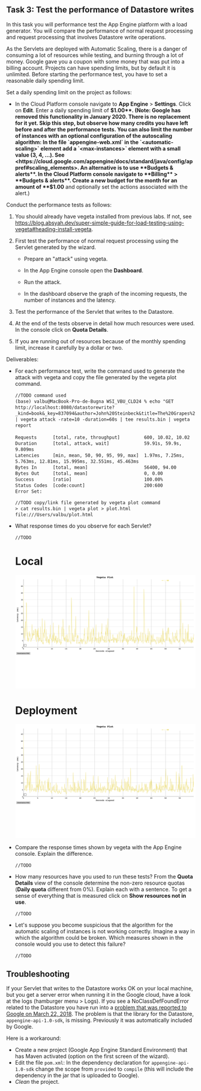 ## Task 3: Test the performance of Datastore writes

In this task you will performance test the App Engine platform with a
load generator. You will compare the performance of normal request
processing and request processing that involves Datastore write
operations.

As the Servlets are deployed with Automatic Scaling, there is a danger
of consuming a lot of resources while testing, and burning through a
lot of money. Google gave you a coupon with some money that was put
into a billing account. Projects can have spending limits, but by
default it is unlimited. Before starting the performance test, you
have to set a reasonable daily spending limit.

Set a daily spending limit on the project as follows:

- In the Cloud Platform console navigate to **App Engine** >
  **Settings**. Click on **Edit**. Enter a daily spending limit of
  **$1.00**. (Note: Google has removed this functionality in January 2020. There is no replacement for it yet. Skip this step, but observe how many credits you have left before and after the performance tests. You can also limit the number of instances with an optional configuration of the autoscaling algorithm: In the file `appengine-web.xml` in the `<automatic-scaling>` element add a `<max-instances>` element with a small value (3, 4, ...). See <https://cloud.google.com/appengine/docs/standard/java/config/appref#scaling_elements>. An alternative is to use **Budgets & alerts**. In the Cloud Platform console navigate to **Billing** > **Budgets & alerts**. Create a new budget for the month for an amount of **$1.00** and optionally set the actions associated with the alert.)

Conduct the performance tests as follows:

1. You should already have vegeta installed from previous labs. If not, see <https://blog.absyah.dev/super-simple-guide-for-load-testing-using-vegeta#heading-install-vegeta>.

2. First test the performance of normal request processing using the
   Servlet generated by the wizard.

   - Prepare an "attack" using vegeta.

   - In the App Engine console open the **Dashboard**.

   - Run the attack.

   - In the dashboard observe the graph of the incoming requests, the
     number of instances and the latency.

3. Test the performance of the Servlet that writes to the Datastore.

4. At the end of the tests observe in detail how much resources were
   used. In the console click on **Quota Details**.

5. If you are running out of resources because of the monthly spending
   limit, increase it carefully by a dollar or two.

Deliverables:

- For each performance test, write the command used to generate the attack with vegeta and copy the file generated by the vegeta plot command.

  ```
  //TODO command used  
  (base) valbu@MacBook-Pro-de-Bugna WSI_VBU_CLD24 % echo "GET http://localhost:8080/datastorewrite?_kind=book&_key=837094&author=John%20Steinbeck&title=The%20Grapes%20of%20Wrath" | vegeta attack -rate=10 -duration=60s | tee results.bin | vegeta report
  
  Requests      [total, rate, throughput]         600, 10.02, 10.02
  Duration      [total, attack, wait]             59.91s, 59.9s, 9.809ms
  Latencies     [min, mean, 50, 90, 95, 99, max]  1.97ms, 7.25ms, 5.763ms, 12.81ms, 15.995ms, 32.551ms, 45.463ms
  Bytes In      [total, mean]                     56400, 94.00
  Bytes Out     [total, mean]                     0, 0.00
  Success       [ratio]                           100.00%
  Status Codes  [code:count]                      200:600  
  Error Set:
  ```

  ```
  //TODO copy/link file generated by vegeta plot command  
  > cat results.bin | vegeta plot > plot.html
  file:///Users/valbu/plot.html
  ```

 
- What response times do you observe for each Servlet?

  ```
  //TODO
  ```
  # Local
  ![Vegeta](figures/vegeta-plot.png)
  # Deployment
  ![Vegeta - Deployment](figures/vegeta-plot-bis.png)



- Compare the response times shown by vegeta with the App Engine
  console. Explain the difference.

  ```
  //TODO
  ```

- How many resources have you used to run these tests? From the
  **Quota Details** view of the console determine the non-zero resource
  quotas (**Daily quota** different from 0%). Explain each with a sentence.
  To get a sense of everything that is measured click on **Show resources not in use**.

  ```
  //TODO
  ```

- Let's suppose you become suspicious that the algorithm for the automatic scaling of
  instances is not working correctly. Imagine a way in which the algorithm could be broken. Which measures shown in the console would you use to detect this failure?

  ```
  //TODO
  ```

## Troubleshooting

If your Servlet that writes to the Datastore works OK on your local
machine, but you get a server error when running it in the Google
cloud, have a look at the logs (hamburger menu > Logs). If you see a
NoClassDefFoundError related to the Datastore you have run into a
[problem that was reported to Google on March 22, 2018](https://issuetracker.google.com/issues/76144204). The
problem is that the library for the Datastore,
`appengine-api-1.0-sdk`, is missing. Previously it was automatically
included by Google.

Here is a workaround:

- Create a new project (Google App Engine Standard Environment) that
  has Maven activated (option on the first screen of the wizard).
- Edit the file `pom.xml`: In the dependency declaration for
  `appengine-api-1.0-sdk` change the scope from `provided` to
  `compile` (this will include the dependency in the jar that is
  uploaded to Google).
- _Clean_ the project.
